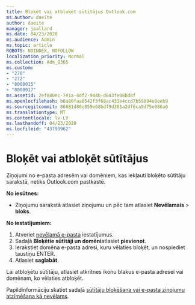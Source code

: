 ```yaml
---
title: Bloķēt vai atbloķēt sūtītājus Outlook.com
ms.author: daeite
author: daeite
manager: joallard
ms.date: 04/23/2020
ms.audience: Admin
ms.topic: article
ROBOTS: NOINDEX, NOFOLLOW
localization_priority: Normal
ms.collection: Adm_O365
ms.custom:
- "270"
- "272"
- "8000015"
- "8000017"
ms.assetid: 2ef840ec-7e1a-4df2-944b-d643fe08bd8f
ms.openlocfilehash: b6a80faa0542f3f68ac431e4ccd7b59894e8eeb9
ms.sourcegitcommit: 86881d80c859e68bdf9d301a2df6ca9d75e086a0
ms.translationtype: MT
ms.contentlocale: lv-LV
ms.lasthandoff: 04/23/2020
ms.locfileid: "43793962"
---
```

# <a name="block-or-unblock-senders"></a>Bloķēt vai atbloķēt sūtītājus

Ziņojumi no e-pasta adresēm vai domēniem, kas iekļauti bloķēto sūtītāju sarakstā, netiks Outlook.com pastkastē.

**No iesūtnes:**

- Ziņojumu sarakstā atlasiet ziņojumu un pēc tam atlasiet **Nevēlamais** > **bloks**.

**No iestatījumiem:**

1. Atveriet [nevēlamā e-pasta](https://outlook.live.com/mail/options/mail/junkEmail) iestatījumus.
2. Sadaļā **Bloķētie sūtītāji un domēni**atlasiet **pievienot**.
3. Ierakstiet domēna e-pasta adresi, kuru vēlaties bloķēt, un nospiediet taustiņu ENTER.
4. Atlasiet **saglabāt**.

Lai atbloķētu sūtītāju, atlasiet atkritnes ikonu blakus e-pasta adresei vai domēnam, ko vēlaties atbloķēt.

Papildinformāciju skatiet sadaļā [sūtītāju bloķēšana vai e-pasta ziņojumu atzīmēšana kā nevēlams](https://support.office.com/article/a3ece97b-82f8-4a5e-9ac3-e92fa6427ae4?wt.mc_id=Office_Outlook_com_Alchemy).